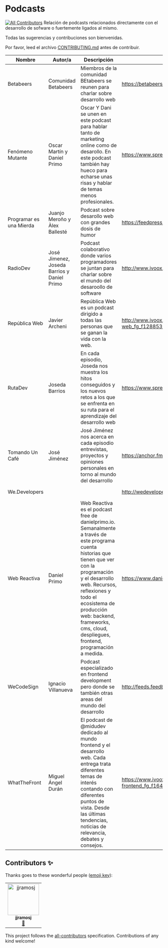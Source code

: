 # Podcasts
[![All Contributors](https://img.shields.io/badge/all_contributors-1-orange.svg?style=flat-square)](#contributors)
Relación de podcasts relacionados directamente con el desarrollo de sofware o fuertemente ligados al mismo.

Todas las sugerencias y contribuciones son bienvenidas. 

Por favor, leed el archivo [CONTRIBUTING.md](CONTRIBUTING.md) antes de contribuir.

Nombre | Autor/a | Descripción | Feed | Apple Podcast | Spotify
------ | ------- | ----------- | ---- | ------------- | -------
Betabeers | Comunidad Betabeers | Miembros de la comunidad BEtabeers se reunen para charlar sobre desarrollo web  | https://betabeers.com/blog/feed/ | https://podcasts.apple.com/es/podcast/betabeers-podcast/id1227218258 | https://open.spotify.com/show/72gHOL3e8b41jCXkIHMfFg?si=itd_BAPfTqir0_qx6Yrd7Q
Fenómeno Mutante | Oscar Martín y Daniel Primo | Oscar Y Dani se unen en este podcast para hablar tanto de marketing online como de desarollo. En este podcast también hay hueco para echarse unas risas y hablar de temas menos profesionales. | https://www.spreaker.com/show/2941387/episodes/feed | https://podcasts.apple.com/es/podcast/fen%C3%B3meno-mutante/id1386022726 | https://open.spotify.com/show/6ldlYWeaabtFraA1mJGjHK?si=O1bq4RhnTFy_DE6Ymu-tzA
Programar es una Mierda | Juanjo Meroño y Àlex Ballesté | Podcast sobre desarollo web con grandes dosis de humor | https://feedpress.me/programar | https://podcasts.apple.com/es/podcast/programar-es-una-m-a/id1253611665 | https://open.spotify.com/show/6crvLebQZ7IS4WGpLPqudm?si=4OIUUNchSJeVVOjmh_bCDg 
RadioDev | José Jimenez, Joseda Barrios y Daniel Primo | Podcast colaborativo donde varios programadores se juntan para charlar sobre el mundo del desaroollo de software | http://www.ivoox.com/radiodev_fg_f1558975_filtro_1.xml | https://podcasts.apple.com/es/podcast/radiodev/id1363715198 | |
República Web | Javier Archeni | República Web es un podcast dirigido a todas las personas que se ganan la vida con la web. | http://www.ivoox.com/republica-web_fg_f1288530_filtro_1.xml | https://podcasts.apple.com/es/podcast/rep%C3%BAblica-web/id1124975855 | https://open.spotify.com/show/5Z9UKoEdE24bmaQOfQvagj?si=M-0hjaJmTqikYe17Dj_-ZA
RutaDev | Joseda Barrios | En cada episodio, Joseda nos muestra los hitos conseguidos y los nuevos retos a los que se enfrenta en su ruta para el aprendizaje del desarrollo web | https://www.spreaker.com/show/3472596/episodes/feed | https://podcasts.apple.com/es/podcast/ruta-dev/id1459785053 |
Tomando Un Café | José Jiménez | José Jiménez nos acerca en cada episodio entrevistas, proyectos y opiniones personales en torno al mundo del desarrollo | https://anchor.fm/s/18c0860/podcast/rss | https://podcasts.apple.com/es/podcast/tomando-un-caf%C3%A9/id1315778868 | https://open.spotify.com/show/3XZvPNdkFEg17RgWLDnhkQ?si=qrsldxURQqCQ29AVQGJTkQ
We.Developers | | | http://wedevelopers.com/feed/podcast/ | https://podcasts.apple.com/es/podcast/we-developers/id480369176 | |
Web Reactiva | Daniel Primo | Web Reactiva es el podcast free de danielprimo.io. Semanalmente a través de este programa cuenta historias que tienen que ver con la programación y el desarrollo web. Recursos, reflexiones y todo el ecosistema de producción web: backend, frameworks, cms, cloud, despliegues, frontend, programación a medida. | https://www.danielprimo.io/podcast/feed.xml | https://podcasts.apple.com/es/podcast/web-reactiva/id1285264897 | https://open.spotify.com/show/59878neWF4cPVmpPmvIZTF?si=0WE55B2mTpC6g3vLwmbyMA
WeCodeSign | Ignacio Villanueva | Podcast especializado en frontend development pero donde se también otras areas del mundo del desarrollo | http://feeds.feedburner.com/WecodesignPodcast | https://podcasts.apple.com/es/podcast/wecodesign-podcast/id1113501272 | 
WhatTheFront | Miguel Ángel Durán | El podcast de @midudev dedicado al mundo frontend y el desarrollo web. Cada entrega trata diferentes temas de interés contando con diferentes puntos de vista. Desde las últimas tendencias, noticias de relevancia, debates y consejos. | https://www.ivoox.com/podcast-wtfront-what-the-frontend_fg_f1647356_filtro_1.xml | https://podcasts.apple.com/es/podcast/wtfront-what-the-frontend/id1448113230 | https://open.spotify.com/show/1Et8hZk1DwKw6PtBFGpwSD



## Contributors ✨

Thanks goes to these wonderful people ([emoji key](https://allcontributors.org/docs/en/emoji-key)):

<!-- ALL-CONTRIBUTORS-LIST:START - Do not remove or modify this section -->
<!-- prettier-ignore -->
<table>
  <tr>
    <td align="center"><a href="https://github.com/jjramosj"><img src="https://avatars0.githubusercontent.com/u/42832980?v=4" width="100px;" alt="jjramosj"/><br /><sub><b>jjramosj</b></sub></a><br /><a href="https://github.com/comunidad-tecnologica/podcasts/commits?author=jjramosj" title="Documentation">📖</a></td>
  </tr>
</table>

<!-- ALL-CONTRIBUTORS-LIST:END -->

This project follows the [all-contributors](https://github.com/all-contributors/all-contributors) specification. Contributions of any kind welcome!

